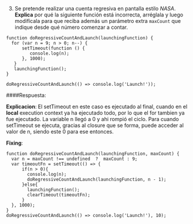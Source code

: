 3. Se pretende realizar una cuenta regresiva en pantalla estilo *NASA*.
   **Explica** por qué la siguiente función está incorrecta, arréglala y luego
   modifícala para que reciba además un parámetro extra `maxCount` que indique
   desde qué número comenzar a contar.

```
function doRegressiveCountAndLaunch(launchingFunction) {
  for (var n = 9; n > 0; n--) {
      setTimeout(function () {
         console.log(n);
      }, 1000);
   }
   launchingFunction();
}

doRegressiveCountAndLaunch(() => console.log('Launch!'));
```

####Respuesta:

**Explicacion**:
El setTimeout en este caso es ejecutado al final, cuando en el **local** execution context
ya ha ejecutado todo, por lo que el for tambien ya fue ejecutado. La variable n llegó a 0
y ahi rompió el ciclo. Para cuando setTimeout se ejecuta, gracias al closure que se forma, 
puede acceder al valor de n, siendo este 0 para ese entonces. 

**Fixing**:

```
function doRegressiveCountAndLaunch(launchingFunction, maxCount) {
  var n = maxCount !== undefined  ?  maxCount : 9;
  var timeoutFn = setTimeout(() => {
      if(n > 0){
        console.log(n);
        doRegressiveCountAndLaunch(launchingFunction, n - 1); 
      }else{
        launchingFunction();
        clearTimeout(timeoutFn);
      }
  }, 1000);
}
doRegressiveCountAndLaunch(() => console.log('Launch!'), 10);
```
